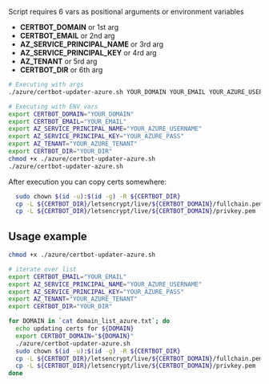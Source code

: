 Script requires 6 vars as positional arguments or environment variables

  - **CERTBOT_DOMAIN** or 1st arg
  - **CERTBOT_EMAIL** or 2nd arg
  - **AZ_SERVICE_PRINCIPAL_NAME** or 3rd arg
  - **AZ_SERVICE_PRINCIPAL_KEY** or 4rd arg
  - **AZ_TENANT** or 5rd arg
  - **CERTBOT_DIR** or 6th arg

```sh
# Executing with args
./azure/certbot-updater-azure.sh YOUR_DOMAIN YOUR_EMAIL YOUR_AZURE_USERNAME YOUR_AZURE_PASS YOUR_AZURE_TENANT YOUR_DIR

# Executing with ENV vars
export CERTBOT_DOMAIN="YOUR_DOMAIN"
export CERTBOT_EMAIL="YOUR_EMAIL"
export AZ_SERVICE_PRINCIPAL_NAME="YOUR_AZURE_USERNAME"
export AZ_SERVICE_PRINCIPAL_KEY="YOUR_AZURE_PASS"
export AZ_TENANT="YOUR_AZURE_TENANT"
export CERTBOT_DIR="YOUR_DIR"
chmod +x ./azure/certbot-updater-azure.sh
./azure/certbot-updater-azure.sh

```

After execution you can copy certs somewhere:
```sh
  sudo chown $(id -u):$(id -g) -R ${CERTBOT_DIR}
  cp -L ${CERTBOT_DIR}/letsencrypt/live/${CERTBOT_DOMAIN}/fullchain.pem ./nginx/certs/wildcard.${CERTBOT_DOMAIN}.crt
  cp -L ${CERTBOT_DIR}/letsencrypt/live/${CERTBOT_DOMAIN}/privkey.pem ./nginx/certs/wildcard.${CERTBOT_DOMAIN}.key
```

## Usage example

```sh
chmod +x ./azure/certbot-updater-azure.sh

# iterate over list
export CERTBOT_EMAIL="YOUR_EMAIL"
export AZ_SERVICE_PRINCIPAL_NAME="YOUR_AZURE_USERNAME"
export AZ_SERVICE_PRINCIPAL_KEY="YOUR_AZURE_PASS"
export AZ_TENANT="YOUR_AZURE_TENANT"
export CERTBOT_DIR="YOUR_DIR"

for DOMAIN in `cat domain_list_azure.txt`; do
  echo updating certs for ${DOMAIN}
  export CERTBOT_DOMAIN="${DOMAIN}"
  ./azure/certbot-updater-azure.sh
  sudo chown $(id -u):$(id -g) -R ${CERTBOT_DIR}
  cp -L ${CERTBOT_DIR}/letsencrypt/live/${CERTBOT_DOMAIN}/fullchain.pem ./nginx/certs/wildcard.${CERTBOT_DOMAIN}.crt
  cp -L ${CERTBOT_DIR}/letsencrypt/live/${CERTBOT_DOMAIN}/privkey.pem ./nginx/certs/wildcard.${CERTBOT_DOMAIN}.key
done

```
